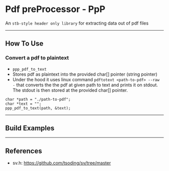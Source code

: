 # Pdf preProcessor - PpP

An ``stb-style header only library`` for extracting data out of pdf files

--- 

## How To Use

### Convert a pdf to plaintext
* ```ppp_pdf_to_text```
* Stores pdf as plaintext into the provided char[] pointer (string pointer)
* Under the hood it uses linux command ```pdftotext <path-to-pdf> --raw -``` that converts the the pdf at given path to text and prints it on stdout. The stdout is then stored at the provided char[] pointer. 
```{c}
char *path = "./path-to-pdf";
char *text = "";
ppp_pdf_to_text(path, &text);
```

---

## Build Examples

---

## References 
- sv.h: https://github.com/tsoding/sv/tree/master 

